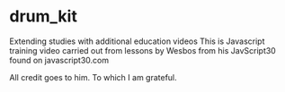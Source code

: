 # drum_kit
Extending studies with additional education videos
This is Javascript training video carried out from lessons by Wesbos
from his JavScript30 found on javascript30.com

All credit goes to him. To which I am grateful.